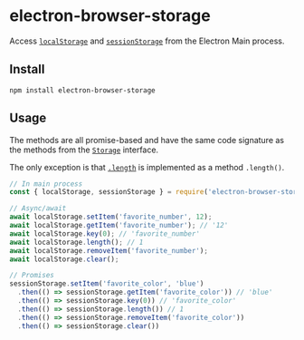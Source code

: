 # electron-browser-storage
Access [`localStorage`](https://developer.mozilla.org/en-US/docs/Web/API/Window/localStorage) and [`sessionStorage`](https://developer.mozilla.org/en-US/docs/Web/API/Window/sessionStorage) from the Electron Main process.

## Install
```shell
npm install electron-browser-storage
```

## Usage
The methods are all promise-based and have the same code signature as the methods from the [`Storage`](https://developer.mozilla.org/en-US/docs/Web/API/Storage) interface.

 The only exception is that [`.length`](https://developer.mozilla.org/en-US/docs/Web/API/Storage/length) is implemented as a method `.length()`.
```javascript
// In main process
const { localStorage, sessionStorage } = require('electron-browser-storage');

// Async/await
await localStorage.setItem('favorite_number', 12);
await localStorage.getItem('favorite_number'); // '12'
await localStorage.key(0); // 'favorite_number'
await localStorage.length(); // 1
await localStorage.removeItem('favorite_number');
await localStorage.clear();

// Promises
sessionStorage.setItem('favorite_color', 'blue')
  .then(() => sessionStorage.getItem('favorite_color')) // 'blue'
  .then(() => sessionStorage.key(0)) // 'favorite_color'
  .then(() => sessionStorage.length()) // 1
  .then(() => sessionStorage.removeItem('favorite_color'))
  .then(() => sessionStorage.clear())
```
